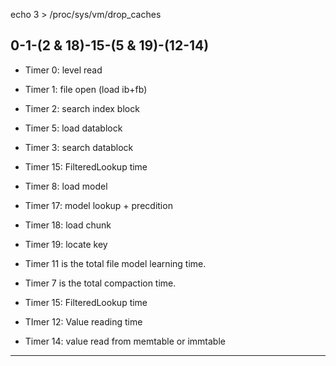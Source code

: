 
echo 3 > /proc/sys/vm/drop_caches

0-1-(2 & 18)-15-(5 & 19)-(12-14)
---
- Timer 0: level read
- Timer 1: file open (load ib+fb)
- Timer 2: search index block
- Timer 5: load datablock 
- Timer 3: search datablock
- Timer 15: FilteredLookup time

- Timer 8: load model
- Timer 17: model lookup + precdition
- Timer 18: load chunk
- Timer 19: locate key
  
- Timer 11 is the total file model learning time.
- Timer 7 is the total compaction time.
- Timer 15: FilteredLookup time
- TImer 12: Value reading time
- Timer 14: value read from memtable or immtable
----

<!-- 
---
- Timer 6: Total key search time given files
- Timer 13 is the total time, which is the time we report.
- Timer 4 is the total time for all get requests.
- Timer 10 is the total time for all put requests.
- Timer 7 is the total compaction time.
- 
- Timer 11 is the total file model learning time.

- timer 9: Total fresh write time (db load)
- timer 16: time to compact memtable
 -->
